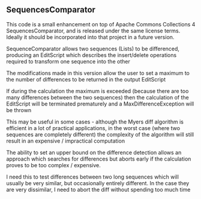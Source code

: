 ## SequencesComparator

This code is a small enhancement on top of Apache Commons Collections 4 SequencesComparator, and is released under the same license terms.
Ideally it should be incorporated into that project in a future version.

SequenceComparator allows two sequences (Lists) to be differenced, producing an EditScript which describes the insert/delete operations required to transform
one sequence into the other

The modifications made in this version allow the user to set a maximum to the number of differences to be returned in the output EditScript

If during the calculation the maximum is exceeded (because there are too many differences between the two sequences) then the calculation of the EditScript will be 
terminated prematurely and a MaxDifferenceException will be thrown

This may be useful in some cases - although the Myers diff algorithm is efficient in a lot of practical applications, in the worst case (where two sequences are completely different)
the complexity of the algorithm will still result in an expensive / impractical computation

The ability to set an upper bound on the difference detection allows an approach which searches for differences but aborts early if the calculation
proves to be too complex / expensive.

I need this to test differences between two long sequences which will usually be very similar, but occasionally entirely different.
In the case they are very dissimilar, I need to abort the diff without spending too much time






